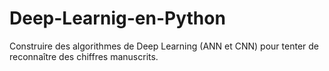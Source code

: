 # Deep-Learnig-en-Python
Construire des algorithmes de Deep Learning (ANN et CNN) pour tenter de reconnaître des chiffres manuscrits.
